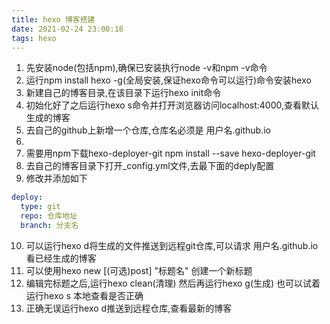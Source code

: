 ```yaml
---
title: hexo 博客搭建
date: 2021-02-24 23:00:18
tags: hexo
---
```


1. 先安装node(包括npm),确保已安装执行node -v和npm -v命令
2. 运行npm install hexo -g(全局安装,保证hexo命令可以运行)命令安装hexo
3. 新建自己的博客目录,在该目录下运行hexo init命令
4. 初始化好了之后运行hexo s命令并打开浏览器访问localhost:4000,查看默认生成的博客
5. 去自己的github上新增一个仓库,仓库名必须是 用户名.github.io
6. 
7. 需要用npm下载hexo-deployer-git npm install --save hexo-deployer-git
8. 去自己的博客目录下打开_config.yml文件,去最下面的deply配置
9. 修改并添加如下
```yaml
deploy:
  type: git
  repo: 仓库地址
  branch: 分支名
```
10. 可以运行hexo d将生成的文件推送到远程git仓库,可以请求 用户名.github.io 看已经生成的博客
11. 可以使用hexo new [(可选)post] "标题名" 创建一个新标题
12. 编辑完标题之后,运行hexo clean(清理) 然后再运行hexo g(生成) 也可以试着运行hexo s 本地查看是否正确
13. 正确无误运行hexo d推送到远程仓库,查看最新的博客